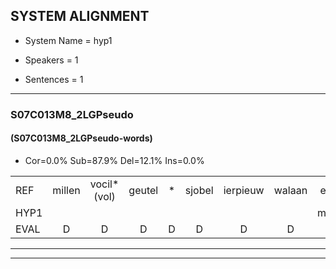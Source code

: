 
## SYSTEM ALIGNMENT

- System Name = hyp1

- Speakers = 1

- Sentences = 1

---

### S07C013M8_2LGPseudo

#### (S07C013M8_2LGPseudo-words)

- Cor=0.0%	Sub=87.9%	Del=12.1%	Ins=0.0%

|  |  |  |  |  |  |  |  |  |  |  |  |  |  |  |  |  |  |  |  |  |  |  |  |  |  |  |  |  |  |  |  |  |  |  |  |  |  |  |  |  |  |  |  |  |  |  |  |  |  |  |  |  |  |  |  |  |  |  |
|:--- |:---:|:---:|:---:|:---:|:---:|:---:|:---:|:---:|:---:|:---:|:---:|:---:|:---:|:---:|:---:|:---:|:---:|:---:|:---:|:---:|:---:|:---:|:---:|:---:|:---:|:---:|:---:|:---:|:---:|:---:|:---:|:---:|:---:|:---:|:---:|:---:|:---:|:---:|:---:|:---:|:---:|:---:|:---:|:---:|:---:|:---:|:---:|:---:|:---:|:---:|:---:|:---:|:---:|:---:|:---:|:---:|:---:|:---:|
| REF | millen | vocil*(vol) | geutel | * | sjobel | ierpieuw | walaan | erke | haweel | saarweng | * | * | * | gevicht | eemde | * | bepoud*(bebouwd) | orstalk | veten | gefouw*(gevouw) | vurpaand | nizung | fiewon | kneurem | vawaai | * | strellen*(stellen) | zwieten | foetbans | oonste | muider | grijnken | * | schielstaug | * | prilsood | * | vloender | milste*(miste) | veurder | *(voordeur) | kloeien | * | * | * | ulen | orponk | * | schodig | ijpo | menuur | spreikje | hiffreeuw | * | * | * | wooien | *(wonen) |
| HYP1 |  |  |  |  |  |  |  | meen | vo | ge | tel | slobel | hier | bio | bel | here | houil | slawig | geviegd | ende | bebork | woortalk | vetten | ga | uband | nun | vien | knurenver | wa | stelen | zi | dul | fabullas | onsda | muder | cir | kun | sgrels | ha | de | sloot | vdeur | mide | voordeur | koe | ko | k | ho | e | born | poshondig | epo | munu | svoeje | haf | ral | w | woli |
| EVAL | D | D | D | D | D | D | D | S | S | S | S | S | S | S | S | S | S | S | S | S | S | S | S | S | S | S | S | S | S | S | S | S | S | S | S | S | S | S | S | S | S | S | S | S | S | S | S | S | S | S | S | S | S | S | S | S | S | S |
---

---
